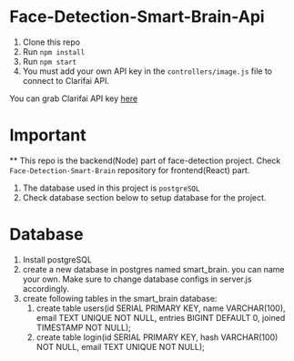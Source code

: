 # Face-Detection-Smart-Brain-Api

1. Clone this repo
2. Run `npm install`
3. Run `npm start`
4. You must add your own API key in the `controllers/image.js` file to connect to Clarifai API.

You can grab Clarifai API key [here](https://www.clarifai.com/)

# Important

** This repo is the backend(Node) part of face-detection project. Check `Face-Detection-Smart-Brain` repository for frontend(React) part.

1. The database used in this project is `postgreSQL`
2. Check database section below to setup database for the project.

# Database

1. Install postgreSQL
2. create a new database in postgres named smart_brain. you can name your own. Make sure to change database configs in server.js accordingly.
3. create following tables in the smart_brain database: 
    1. create table users(id SERIAL PRIMARY KEY, name VARCHAR(100), email TEXT UNIQUE NOT NULL, entries BIGINT DEFAULT 0, joined TIMESTAMP NOT NULL);
    2. create table login(id SERIAL PRIMARY KEY, hash VARCHAR(100) NOT NULL, email TEXT UNIQUE NOT NULL);
